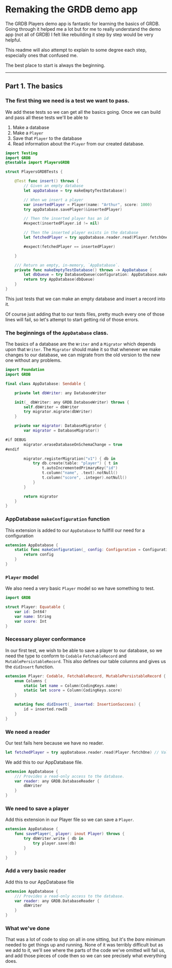 # Remaking the GRDB demo app

The GRDB Players demo app is fantastic for learning the basics of GRDB.  Going through it helped me a lot but for me to really understand the demo app (not all of GRDB) I felt like rebuilding it step by step would be very helpful.  

This readme will also attempt to explain to some degree each step, especially ones that confused me.

The best place to start is always the beginning.

---

## Part 1.  The basics
### The first thing we need is a test we want to pass.
We add these tests so we can get all the basics going.  Once we can build and pass all these tests we'll be able to

1. Make a database 
2. Make a `Player`
3. Save that `Player` to the database
4. Read information about the `Player` from our created database.

``` swift
import Testing
import GRDB
@testable import PlayersGRDB

struct PlayersGRDBTests {

    @Test func insert() throws {
        // Given an empty database
        let appDatabase = try makeEmptyTestDatabase()

        // When we insert a player
        var insertedPlayer = Player(name: "Arthur", score: 1000)
        try appDatabase.savePlayer(&insertedPlayer)

        // Then the inserted player has an id
        #expect(insertedPlayer.id != nil)

        // Then the inserted player exists in the database
        let fetchedPlayer = try appDatabase.reader.read(Player.fetchOne)

        #expect(fetchedPlayer == insertedPlayer)

    }

    /// Return an empty, in-memory, `AppDatabase`.
    private func makeEmptyTestDatabase() throws -> AppDatabase {
        let dbQueue = try DatabaseQueue(configuration: AppDatabase.makeConfiguration())
        return try AppDatabase(dbQueue)
    }
}
```

This just tests that we can make an empty database and insert a record into it.

Of course just adding that to our tests files, pretty much every one of those lines will fail, so let's attempt to start getting rid of those errors.


### The beginnings of the `AppDatabase` class.
The basics of a database are the `Writer` and a `Migrator` which depends upon that `Writer`.  The `Migrator` should make it so that whenever we make changes to our database, we can migrate from the old version to the new one without any problems.

``` swift
import Foundation
import GRDB

final class AppDatabase: Sendable {

    private let dbWriter: any DatabaseWriter

    init(_ dbWriter: any GRDB.DatabaseWriter) throws {
        self.dbWriter = dbWriter
        try migrator.migrate(dbWriter)
    }

    private var migrator: DatabaseMigrator {
        var migrator = DatabaseMigrator()

#if DEBUG
        migrator.eraseDatabaseOnSchemaChange = true
#endif

        migrator.registerMigration("v1") { db in
            try db.create(table: "player") { t in
                t.autoIncrementedPrimaryKey("id")
                t.column("name", .text).notNull()
                t.column("score", .integer).notNull()
            }
        }

        return migrator
    }
}
```

### AppDatabase `makeConfiguration` function
This extension is added to our `AppDatabase` to fullfill our need for a configuration

``` swift
extension AppDatabase {
    static func makeConfiguration(_ config: Configuration = Configuration()) -> Configuration {
        return config
    }
}
```

###  `Player` model
We also need a very basic `Player` model so we have something to test.

``` swift
import GRDB

struct Player: Equatable {
    var id: Int64?
    var name: String
    var score: Int
}
```

### Necessary player conformance

In our first test, we wish to be able to save a player to our database, so we need the type to conform to `Codable` `FetchableRecord` and `MutablePersistableRecord`.  This also defines our table columns and gives us the `didInsert` function.

``` swift
extension Player: Codable, FetchableRecord, MutablePersistableRecord {
    enum Columns {
        static let name = Column(CodingKeys.name)
        static let score = Column(CodingKeys.score)
    }

    mutating func didInsert(_ inserted: InsertionSuccess) {
        id = inserted.rowID
    }
}
```

### We need a reader
Our test fails here because we have no reader.
``` swift
let fetchedPlayer = try appDatabase.reader.read(Player.fetchOne) // Value of type 'AppDatabase' has no member 'reader'
```

We add this to our AppDatabase file.
``` swift
extension AppDatabase {
    /// Provides a read-only access to the database.
    var reader: any GRDB.DatabaseReader {
        dbWriter
    }
}

```

###  We need to save a player
Add this extension in our Player file so we can save a `Player`.

```swift
extension AppDatabase {
    func savePlayer(_ player: inout Player) throws {
        try dbWriter.write { db in
            try player.save(db)
        }
    }
}
```
### Add a very basic reader
Add this to our AppDatabase file
``` swift
extension AppDatabase {
    /// Provides a read-only access to the database.
    var reader: any GRDB.DatabaseReader {
        dbWriter
    }
}
```

### What we've done
That was a lot of code to slop on all in one sitting, but it's the _bare_ minimum needed to get things up and running.  None of it was terribly difficult but as we add to it, we'll see where the parts of the code we've omitted will fail us, and add those pieces of code then so we can see precisely what everything does. 
